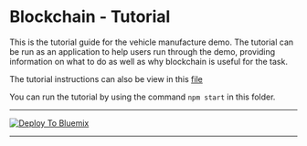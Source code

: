 # Blockchain - Tutorial

This is the tutorial guide for the vehicle manufacture demo. The tutorial can be run as an application to help users run through the demo, providing information on what to do as well as why blockchain is useful for the task. 

The tutorial instructions can also be view in this [file](tutorial.md)

You can run the tutorial by using the command `npm start` in this folder.

***

[![Deploy To Bluemix](/.bluemix/GetVehicleManufacture.png)](https://console.stage1.bluemix.net/devops/setup/deploy/?repository=https%3A//github.com/IBM-Blockchain/vehicle-manufacture&branch=master)

***


